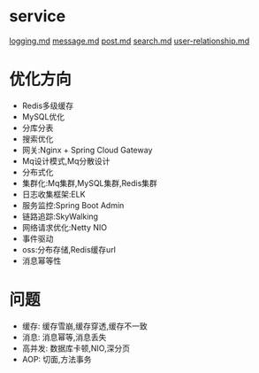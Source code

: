 # service

[logging.md](business/logging-service/logging.md)
[message.md](business/message-service/message.md)
[post.md](business/post-service/post.md)
[search.md](business/search-service/search.md)
[user-relationship.md](business/user-relationship-service/user-relationship.md)

# 优化方向
* Redis多级缓存
* MySQL优化
* 分库分表
* 搜索优化
* 网关:Nginx + Spring Cloud Gateway
* Mq设计模式,Mq分散设计
* 分布式化
* 集群化:Mq集群,MySQL集群,Redis集群
* 日志收集框架:ELK
* 服务监控:Spring Boot Admin
* 链路追踪:SkyWalking
* 网络请求优化:Netty NIO
* 事件驱动
* oss:分布存储,Redis缓存url
* 消息幂等性

# 问题
* 缓存: 缓存雪崩,缓存穿透,缓存不一致
* 消息: 消息幂等,消息丢失
* 高并发: 数据库卡顿,NIO,深分页
* AOP: 切面,方法事务